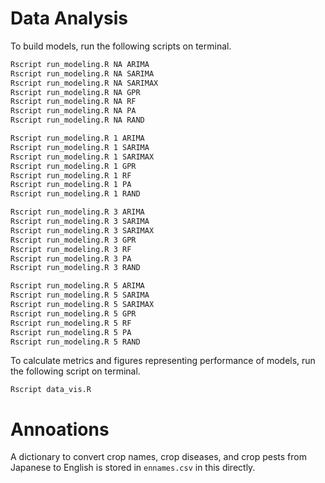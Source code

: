 # Data Analysis

To build models, run the following scripts on terminal.


```bash
Rscript run_modeling.R NA ARIMA
Rscript run_modeling.R NA SARIMA
Rscript run_modeling.R NA SARIMAX
Rscript run_modeling.R NA GPR
Rscript run_modeling.R NA RF
Rscript run_modeling.R NA PA
Rscript run_modeling.R NA RAND

Rscript run_modeling.R 1 ARIMA
Rscript run_modeling.R 1 SARIMA
Rscript run_modeling.R 1 SARIMAX
Rscript run_modeling.R 1 GPR
Rscript run_modeling.R 1 RF
Rscript run_modeling.R 1 PA
Rscript run_modeling.R 1 RAND

Rscript run_modeling.R 3 ARIMA
Rscript run_modeling.R 3 SARIMA
Rscript run_modeling.R 3 SARIMAX
Rscript run_modeling.R 3 GPR
Rscript run_modeling.R 3 RF
Rscript run_modeling.R 3 PA
Rscript run_modeling.R 3 RAND

Rscript run_modeling.R 5 ARIMA
Rscript run_modeling.R 5 SARIMA
Rscript run_modeling.R 5 SARIMAX
Rscript run_modeling.R 5 GPR
Rscript run_modeling.R 5 RF
Rscript run_modeling.R 5 PA
Rscript run_modeling.R 5 RAND
```


To calculate metrics and figures representing performance of models, run the following script on terminal.


```
Rscript data_vis.R
```


# Annoations

A dictionary to convert crop names, crop diseases, and crop pests from Japanese to English is stored in `ennames.csv` in this directly.


